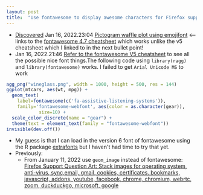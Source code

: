 ```yaml
---
layout: post
title:  "Use fontawesome to display awesome characters for Firefox support tags (antivirus, operating system, certificates, addons, etc) but currently the R fontawesome package only supports fontawesome 4.7 even though the current version is version 5 and 6 is in beta"
---
```


* [Discovered](https://checkvist.com/p/RjpwQvvwnw89WecevQFXxe) Jan 16, 2022.23:04  [Pictogram waffle plot using emojifont](https://data-se.netlify.app/2019/11/25/pictogram-waffle-plot-using-emojifont/) <--links to the [fontawesome 4.7 cheatsheet](https://fontawesome.com/v4.7/cheatsheet/) which works unlike the v5 cheatsheet  which I linked to in the next bullet point!
* Jan 16, 2022.21:46  [Refer to the fontawesome V5 cheatsheet](https://fontawesome.com/v5/cheatsheet) to see all the possible nice font things.The following code using `library(ragg)` and `library(fontawesome)` works. I failed to get `Arial Unicode MS` to work

```r
agg_png("wineglass.png", width = 1000, height = 500, res = 144)
ggplot(mtcars, aes(wt, mpg)) +
  geom_text(
    label=fontawesome(c('fa-assistive-listening-systems')),
    family='fontawesome-webfont', aes(color = as.character(gear)),
            size=10) +
  scale_color_discrete(name = "gear") +
  theme(text = element_text(family = "fontawesome-webfont"))
invisible(dev.off())
```

* My guess is that I can load in the version 6 font of fontawesome using the R package [extrafonts](https://cran.r-project.org/web/packages/extrafont/README.html) but I haven't had time to try that yet.
* Previously:
  * From January 11, 2022 use `geom_image` instead of fontawesome: [Firefox  Support Question Art: Stack images for operating system, anti-virus,  sync,email, gmail, cookies, certificates. bookmarks, javascript, addons,  youtube, facebook, chrome, chromium, webrtc, zoom, duckduckgo,  microsoft, google](http://rolandtanglao.com/2022/01/11/p2-stack-logos-os-antivirus-sync-email-gmail-cookies-certificates-bookmarks-javascript-addons-youtube-facebook-chrome-chromium-webrtc-zoom-duckduckgo-tags/)        